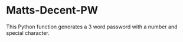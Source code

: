 # Matts-Decent-PW
This Python function generates a 3 word password with a number and special character.
